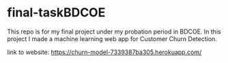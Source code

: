 # final-taskBDCOE

This repo is for my final project under my probation period in BDCOE. In this project I made a machine learning web app for Customer Churn Detection.

link to website: https://churn-model-7339387ba305.herokuapp.com/
